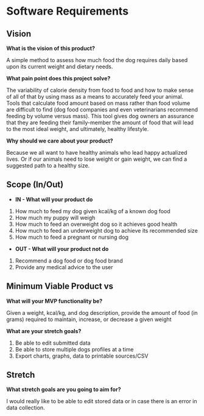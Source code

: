 # Software Requirements

## Vision

**What is the vision of this product?**

A simple method to assess how much food the dog requires daily based upon its current weight and dietary needs.

**What pain point does this project solve?**

The variability of calorie density from food to food and how to make sense of all of that by using mass as a means to accurately feed your animal. Tools that calculate food amount based on mass rather than food volume are difficult to find (dog food companies and even veterinarians recommend feeding by volume versus mass). This tool gives dog owners an assurance that they are feeding their family-member the amount of food that will lead to the most ideal weight, and ultimately, healthy lifestyle.

**Why should we care about your product?**

Because we all want to have healthy animals who lead happy actualized lives. Or if our		animals need to lose weight or gain weight, we can find a suggested path to a healthy size.

## Scope (In/Out)

- **IN - What will your product do**

1. How much to feed my dog given kcal/kg of a known dog food
2. How much my puppy will weigh
3. How much to feed an overweight dog so it achieves good health
4. How much to feed an underweight dog to achieve its recommended size 
5. How much to feed a pregnant or nursing dog

- **OUT - What will your product not do**

1. Recommend a dog food or dog food brand
2. Provide any medical advice to the user

## Minimum Viable Product vs

**What will your MVP functionality be?**

Given a weight, kcal/kg, and dog description, provide the amount of food (in grams) required to maintain, increase, or decrease a given weight

**What are your stretch goals?**

1. Be able to edit submitted data
2. Be able to store multiple dogs profiles at a time
3. Export charts, graphs, data to printable sources/CSV

## Stretch

**What stretch goals are you going to aim for?**

I would really like to be able to edit stored data or in case there is an error in data collection.
